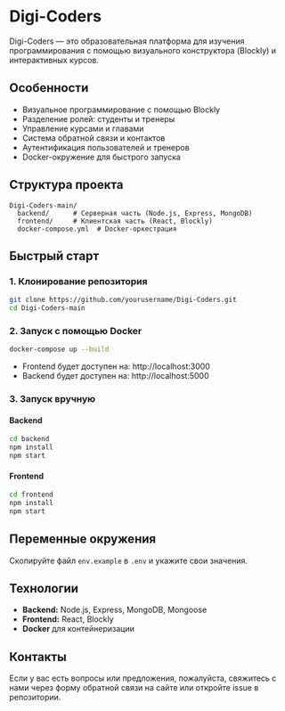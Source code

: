 # Digi-Coders

Digi-Coders — это образовательная платформа для изучения программирования с помощью визуального конструктора (Blockly) и интерактивных курсов.

## Особенности

- Визуальное программирование с помощью Blockly
- Разделение ролей: студенты и тренеры
- Управление курсами и главами
- Система обратной связи и контактов
- Аутентификация пользователей и тренеров
- Docker-окружение для быстрого запуска

## Структура проекта

```
Digi-Coders-main/
  backend/      # Серверная часть (Node.js, Express, MongoDB)
  frontend/     # Клиентская часть (React, Blockly)
  docker-compose.yml  # Docker-оркестрация
```

## Быстрый старт

### 1. Клонирование репозитория

```bash
git clone https://github.com/yourusername/Digi-Coders.git
cd Digi-Coders-main
```

### 2. Запуск с помощью Docker

```bash
docker-compose up --build
```

- Frontend будет доступен на: http://localhost:3000
- Backend будет доступен на: http://localhost:5000

### 3. Запуск вручную

#### Backend

```bash
cd backend
npm install
npm start
```

#### Frontend

```bash
cd frontend
npm install
npm start
```

## Переменные окружения

Скопируйте файл `env.example` в `.env` и укажите свои значения.

## Технологии

- **Backend:** Node.js, Express, MongoDB, Mongoose
- **Frontend:** React, Blockly
- **Docker** для контейнеризации

## Контакты

Если у вас есть вопросы или предложения, пожалуйста, свяжитесь с нами через форму обратной связи на сайте или откройте issue в репозитории.
